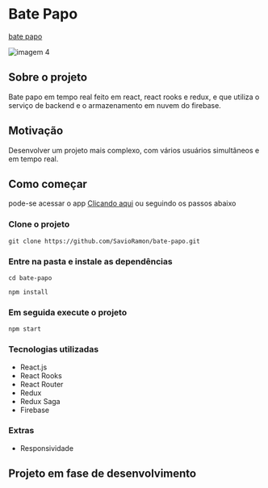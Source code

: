 # Bate Papo

[bate papo](https://bate-papo-a748b.web.app/)

![imagem 4](https://user-images.githubusercontent.com/69084832/143489844-5e20c140-3f81-43b8-93e2-cf42cf389bdb.png)

## Sobre o projeto

Bate papo em tempo real feito em react, react rooks e redux, e que utiliza o serviço de backend e o armazenamento em nuvem do firebase.

## Motivação

Desenvolver um projeto mais complexo, com vários usuários simultâneos e em tempo real.

## Como começar

pode-se acessar o app [Clicando aqui](https://bate-papo-a748b.web.app/) ou seguindo os passos abaixo

### Clone o projeto

```git clone https://github.com/SavioRamon/bate-papo.git```

### Entre na pasta e instale as dependências

```cd bate-papo```

```npm install```

### Em seguida execute o projeto

```npm start```

### Tecnologias utilizadas 

- React.js
- React Rooks
- React Router
- Redux
- Redux Saga
- Firebase

### Extras

- Responsividade

## Projeto em fase de desenvolvimento

